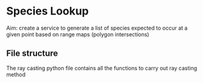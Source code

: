 # Species Lookup
Aim: create a service to generate a list of species expected to occur at a given point based on range maps (polygon intersections)
## File structure
The ray casting python file contains all the functions to carry out ray casting method 
